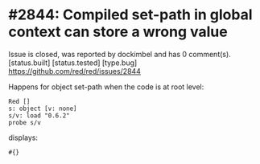 
#2844: Compiled set-path in global context can store a wrong value
================================================================================
Issue is closed, was reported by dockimbel and has 0 comment(s).
[status.built] [status.tested] [type.bug]
<https://github.com/red/red/issues/2844>

Happens for object set-path when the code is at root level:
```
Red []
s: object [v: none]
s/v: load "0.6.2"
probe s/v
```
displays:
```
#{}
```


